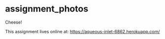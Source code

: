 assignment_photos
=================

Cheese!

This assignment lives online at:
https://aqueous-inlet-6862.herokuapp.com/
